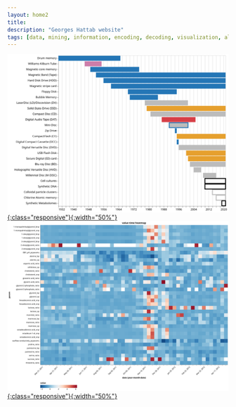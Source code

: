 ```yaml
---
layout: home2
title:
description: "Georges Hattab website"
tags: [data, mining, information, encoding, decoding, visualization, algorithm, responsive, research, meaning, design]
---
```


[![](/images/home/anzel2021.svg "Timeline of Storage Media and their Usage (Anžel et al., 2021)"){:class="responsive"}{:width="50%"}](https://doi.org/10.1016/j.csbj.2021.08.031) [![](/images/home/anzel2022.svg "Metabolite and physico-chemical values over time (Anžel et al., 2022)"){:class="responsive"}{:width="50%"}](https://doi.org/10.1016/j.csbj.2022.02.012)


<br>
